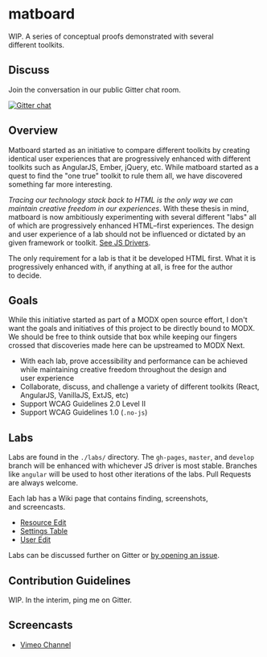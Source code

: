 matboard
========

WIP. A series of conceptual proofs demonstrated with several different&nbsp;toolkits.

## Discuss
Join the conversation in our public Gitter chat&nbsp;room.

[![Gitter chat](https://badges.gitter.im/jpdevries/matboard.png)](https://gitter.im/jpdevries/matboard)

## Overview
Matboard started as an initiative to compare different toolkits by creating identical user experiences that are progressively enhanced with different toolkits such as AngularJS, Ember, jQuery, etc. While matboard started as a quest to find the "one true" toolkit to rule them all, we have discovered something far more&nbsp;interesting.

_Tracing our technology stack back to HTML is the only way we can maintain creative freedom in our experiences_. With these thesis in mind, matboard is now ambitiously experimenting with several different "labs" all of which are progressively enhanced HTML&ndash;first experiences. The design and user experience of a lab should not be influenced or dictated by an given framework or toolkit. [See JS&nbsp;Drivers](https://github.com/jpdevries/matboard/wiki/JS-Drivers).

The only requirement for a lab is that it be developed HTML first. What it is progressively enhanced with, if anything at all, is free for the author to&nbsp;decide.

## Goals
While this initiative started as part of a MODX open source effort, I don't want the goals and initiatives of this project to be directly bound to MODX. We should be free to think outside that box while keeping our fingers crossed that discoveries made here can be upstreamed to MODX&nbsp;Next.

 - With each lab, prove accessibility and performance can be achieved while maintaining creative freedom throughout the design and user&nbsp;experience
 - Collaborate, discuss, and challenge a variety of different toolkits (React, AngularJS, VanillaJS, ExtJS,&nbsp;etc)
 - Support WCAG Guidelines 2.0 Level&nbsp;II
 - Support WCAG Guidelines&nbsp;1.0&nbsp;(`.no-js`)

## Labs
Labs are found in the `./labs/` directory. The `gh-pages`, `master`, and `develop` branch will be enhanced with whichever JS driver is most stable. Branches like `angular` will be used to host other iterations of the labs. Pull Requests are always&nbsp;welcome.

Each lab has a Wiki page that contains finding, screenshots, and&nbsp;screencasts.

- [Resource Edit](https://github.com/jpdevries/matboard/wiki/Resource-Edit-Lab)
- [Settings Table](https://github.com/jpdevries/matboard/wiki/Settings-Table-Lab)
- [User Edit](https://github.com/jpdevries/matboard/wiki/User-Edit-Lab)

Labs can be discussed further on Gitter or [by opening an issue](https://github.com/jpdevries/matboard/issues/new).

## Contribution Guidelines
WIP. In the interim, ping me on&nbsp;Gitter.

## Screencasts
- [Vimeo Channel](https://vimeo.com/album/3962656)
